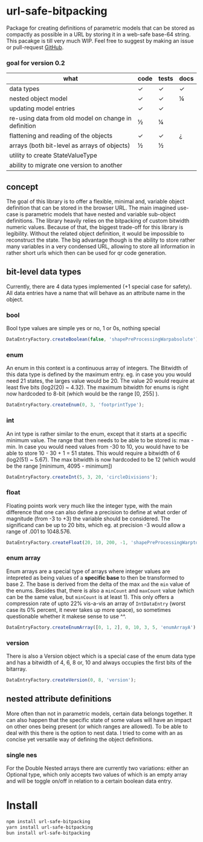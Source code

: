 # url-safe-bitpacking

Package for creating definitions of parametric models that can be stored as compactly as possible in a URL by storing it in a web-safe base-64 string. This pacakge is till very much WIP. Feel free to suggest by making an issue or pull-request [GitHub](https://github.com/JonasWard/url-safe-bitpacking).

### goal for version 0.2

| what                                                 | code     | tests    | docs     |
| ---------------------------------------------------- | -------- | -------- | -------- |
| data types                                           | &check;  | &check;  | &check;  |
| nested object model                                  | &check;  | &check;  | &frac14; |
| updating model entries                               | &check;  | &check;  |          |
| re-using data from old model on change in definition | &frac12; | &frac14; |          |
| flattening and reading of the objects                | &check;  | &check;  | &iquest; |
| arrays (both bit-level as arrays of objects)         | &frac12; | &frac12; |          |
| utility to create StateValueType                     |          |          |          |
| ability to migrate one version to another            |          |          |          |

## concept

The goal of this library is to offer a flexible, minimal and, variable object definition that can be stored in the browser URL. The main imagined use-case is parametric models that have nested and variable sub-object definitions. The library heavily relies on the bitpacking of custom bitwidth numeric values. Because of that, the biggest trade-off for this library is legibility. Without the related object definition, it would be impossible to reconstruct the state. The big advantage though is the ability to store rather many variables in a very condensed URL, allowing to store all information in rather short urls which then can be used for qr code generation.

## bit-level data types

Currently, there are 4 data types implemented (+1 special case for safety). All data entries have a name that will behave as an attribute name in the object.

### bool

Bool type values are simple yes or no, 1 or 0s, nothing special

```typescript
DataEntryFactory.createBoolean(false, 'shapePreProcessingWarpabsolute');
```

### enum

An enum in this context is a continuous array of integers. The Bitwidth of this data type is defined by the maximum entry. eg. in case you you would need 21 states, the larges value would be 20. The value 20 would require at least five bits (log2(20) ~ 4.32). The maximum bitwidth for enums is right now hardcoded to 8-bit (which would be the range [0, 255] ).

```typescript
DataEntryFactory.createEnum(0, 3, 'footprintType');
```

### int

An int type is rather similar to the enum, except that it starts at a specific minimum value. The range that then needs to be able to be stored is: max - min. In case you would need values from -30 to 10, you would have to be able to store 10 - 30 + 1 = 51 states. This would require a bitwidth of 6 (log2(51) ~ 5.67). The max bitwidth is now hardcoded to be 12 (which would be the range [minimum, 4095 - minimum])

```typescript
DataEntryFactory.createInt(5, 3, 20, 'circleDivisions');
```

### float

Floating points work very much like the integer type, with the main difference that one can also define a precision to define at what order of magnitude (from -3 to +3) the variable should be considered. The significand can be up to 20 bits, which eg. at precision -3 would allow a range of .001 to 1048.576.

```typescript
DataEntryFactory.createFloat(20, 10, 200, -1, 'shapePreProcessingWarptotal');
```

### enum array

Enum arrays are a special type of arrays where integer values are intepreted as being values of a **specific base** to then be transformed to base 2. The base is derived from the delta of the max `and` the `min` value of the enums. Besides that, there is also a `minCount` and `maxCount` value (which can be the same value, but `minCount` is at least 1). This only offers a compression rate of upto 22% vis-a-vis an array of `IntDataEntry` (worst case its 0% percent, it never takes up more space), so sometimes questionable whether it makese sense to use ^^.

```typescript
DataEntryFactory.createEnumArray([0, 1, 2], 0, 10, 3, 5, 'enumArrayA')    
```

### version

There is also a Version object which is a special case of the enum data type and has a bitwidth of 4, 6, 8 or, 10 and always occupies the first bits of the bitarray.

```typescript
DataEntryFactory.createVersion(0, 8, 'version');
```

## nested attribute definitions

More often than not in parametric models, certain data belongs together. It can also happen that the specific state of some values will have an impact on other ones being present (or which ranges are allowed). To be able to deal with this there is the option to nest data. I tried to come with an as concise yet versatile way of defining the object definitions.

### single nes

For the Double Nested arrays there are currently two variations: either an Optional type, which only accepts two values of which is an empty array and will be toggle on/off in relation to a certain boolean data entry.

# Install

```bash
npm install url-safe-bitpacking
yarn install url-safe-bitpacking
bun install url-safe-bitpacking
```
